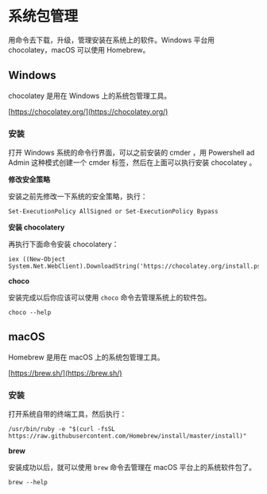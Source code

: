 # 系统包管理

用命令去下载，升级，管理安装在系统上的软件。Windows 平台用 chocolatey，macOS 可以使用 Homebrew。

## Windows

chocolatey 是用在 Windows 上的系统包管理工具。

[https://chocolatey.org/](https://chocolatey.org/)

### 安装

打开 Windows 系统的命令行界面，可以之前安装的 cmder ，用 Powershell ad Admin 这种模式创建一个 cmder 标签，然后在上面可以执行安装 chocolatey 。

**修改安全策略**

安装之前先修改一下系统的安全策略，执行：

```
Set-ExecutionPolicy AllSigned or Set-ExecutionPolicy Bypass
```

**安装 chocolatery**

再执行下面命令安装 chocolatery：

```
iex ((New-Object System.Net.WebClient).DownloadString('https://chocolatey.org/install.ps1'))
```

**choco**

安装完成以后你应该可以使用 `choco` 命令去管理系统上的软件包。

```
choco --help
```

## macOS

Homebrew 是用在 macOS 上的系统包管理工具。

[https://brew.sh/](https://brew.sh/)

### 安装

打开系统自带的终端工具，然后执行：

```
/usr/bin/ruby -e "$(curl -fsSL https://raw.githubusercontent.com/Homebrew/install/master/install)"
```

**brew**

安装成功以后，就可以使用 `brew` 命令去管理在 macOS 平台上的系统软件包了。

```
brew --help
```



